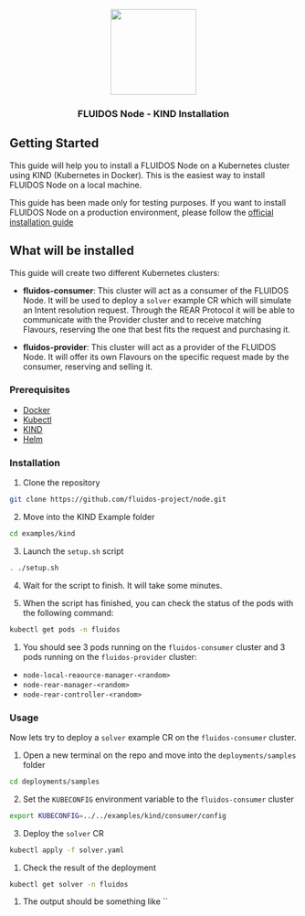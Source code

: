 <p align="center">
<a href="https://www.fluidos.eu/"> <img src="/docs/images/fluidoslogo.png" width="150"/> </a>
<h3 align="center">FLUIDOS Node - KIND Installation</h3>
</p>

## Getting Started
This guide will help you to install a FLUIDOS Node on a Kubernetes cluster using KIND (Kubernetes in Docker). This is the easiest way to install FLUIDOS Node on a local machine.

This guide has been made only for testing purposes. If you want to install FLUIDOS Node on a production environment, please follow the [official installation guide](#)

## What will be installed

This guide will create two different Kubernetes clusters:

* **fluidos-consumer**: This cluster will act as a consumer of the FLUIDOS Node. It will be used to deploy a `solver` example CR which will simulate an Intent resolution request. Through the REAR Protocol it will be able to communicate with the Provider cluster and to receive matching Flavours, reserving the one that best fits the request and purchasing it.

* **fluidos-provider**: This cluster will act as a provider of the FLUIDOS Node. It will offer its own Flavours on the specific request made by the consumer, reserving and selling it.

### Prerequisites
* [Docker](https://docs.docker.com/get-docker/)
* [Kubectl](https://kubernetes.io/docs/tasks/tools/install-kubectl/)
* [KIND](https://kind.sigs.k8s.io/docs/user/quick-start/#installation)
* [Helm](https://helm.sh/docs/intro/install/)

### Installation

1. Clone the repository
```sh 
git clone https://github.com/fluidos-project/node.git
```

2. Move into the KIND Example folder
```sh
cd examples/kind
```

3. Launch the `setup.sh` script
```sh
. ./setup.sh
```

4. Wait for the script to finish. It will take some minutes.

5. When the script has finished, you can check the status of the pods with the following command:
```sh
kubectl get pods -n fluidos
```

1. You should see 3 pods running on the `fluidos-consumer` cluster and 3 pods running on the `fluidos-provider` cluster:

- `node-local-reaource-manager-<random>`
- `node-rear-manager-<random>`
- `node-rear-controller-<random>`

### Usage

Now lets try to deploy a `solver` example CR on the `fluidos-consumer` cluster. 

1. Open a new terminal on the repo and move into the `deployments/samples` folder
```sh
cd deployments/samples
```

2. Set the `KUBECONFIG` environment variable to the `fluidos-consumer` cluster
```sh
export KUBECONFIG=../../examples/kind/consumer/config
```
3. Deploy the `solver` CR
```sh
kubectl apply -f solver.yaml
```

1. Check the result of the deployment
```sh
kubectl get solver -n fluidos
```

1. The output should be something like
``
